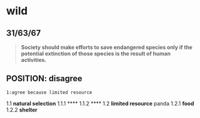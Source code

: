 wild
======================
31/63/67
------------------------
>**Society should make efforts to save endangered species only if the potential extinction of those species is the result of human activities.**

## POSITION: disagree
    1:agree because limited resource
1.1 **natural selection** 
1.1.1 ****
1.1.2 ****
1.2 **limited resource** panda
1.2.1 **food**
1.2.2 **shelter**
<!--stackedit_data:
eyJoaXN0b3J5IjpbMTM1MDc3Mjg4OCwxODc5OTg5MjY5XX0=
-->